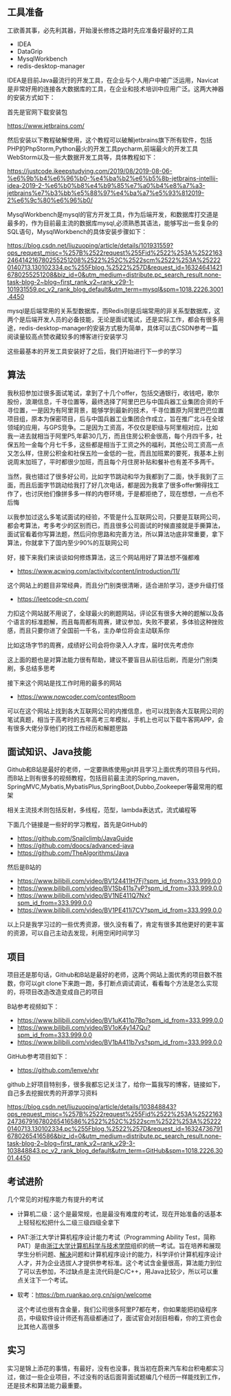 ##  工具准备

工欲善其事，必先利其器，开始漫长修炼之路时先应准备好最好的工具 

+ IDEA
+ DataGrip
+ MysqlWorkbench
+ redis-desktop-manager

IDEA是目前Java最流行的开发工具，在企业与个人用户中被广泛运用，Navicat是非常好用的连接各大数据库的工具，在企业和技术培训中应用广泛。这两大神器的安装方式如下：

首先是官网下载安装包

https://www.jetbrains.com/

然后安装以下教程破解使用，这个教程可以破解jetbrains旗下所有软件，包括PHP的PhpStorm,Python最火的开发工具pycharm,前端最火的开发工具WebStorm以及一些大数据开发工具等，具体教程如下：

https://justcode.ikeepstudying.com/2019/08/2019-08-06-%e6%9b%b4%e6%96%b0-%e4%ba%b2%e6%b5%8b-jetbrains-intellij-idea-2019-2-%e6%b0%b8%e4%b9%85%e7%a0%b4%e8%a7%a3-jetbrains%e7%b3%bb%e5%88%97%e4%ba%a7%e5%93%812019-2%e6%9c%80%e6%96%b0/

MysqlWorkbench是mysql的官方开发工具，作为后端开发，和数据库打交道是最多的，作为目前最主流的数据库mysql,必须熟悉其语法，能够写出一些复杂的SQL语句，MysqlWorkbench的具体安装步骤如下：

https://blog.csdn.net/liuzuoping/article/details/101931559?ops_request_misc=%257B%2522request%255Fid%2522%253A%2522163246414216780255251208%2522%252C%2522scm%2522%253A%252220140713.130102334.pc%255Fblog.%2522%257D&request_id=163246414216780255251208&biz_id=0&utm_medium=distribute.pc_search_result.none-task-blog-2~blog~first_rank_v2~rank_v29-1-101931559.pc_v2_rank_blog_default&utm_term=mysql&spm=1018.2226.3001.4450

mysql是后端常用的关系型数据库，而Redis则是后端常用的非关系型数据库，这两个是后端开发人员的必备技能，无论是面试笔试，还是实际工作，都会有很多用途，redis-desktop-manager的安装方式极为简单，具体可以去CSDN参考一篇阅读量较高点赞收藏较多的博客进行安装学习

这些最基本的开发工具安装好了之后，我们开始进行下一步的学习

## 算法

我秋招参加过很多面试笔试，拿到了十几个offer，包括交通银行，收钱吧，歌尔股份，浪潮信息，千寻位置等，最终选择了阿里巴巴与中国兵器工业集团合资的千寻位置，一是因为有阿里背景，能够学到最新的技术，千寻位置原为阿里巴巴位置项目组，原本为保密项目，后与中国兵器工业集团合作成立，旨在推广北斗在全球领域的应用，与GPS竞争。二是因为工资高，不仅仅是职级与阿里相对应，比如我一进去就相当于阿里P5,年薪30几万，而且住房公积金很高，每个月四千多，社保五险一金每个月七千多，这些都是相当于工资之外的福利，其他公司工资高一点又怎么样，住房公积金和社保五险一金低的一批，而且加班累的要死，我基本上别说周末加班了，平时都很少加班，而且每个月住房补贴和餐补也有差不多两千。

当然，我也错过了很多好公司，比如字节跳动和华为我都到了二面，快手我到了三面，而且后面字节跳动给我打了好几次电话，都是因为我拿了很多offer懒得找工作了，也讨厌他们像拼多多一样的内卷环境，于是都拒绝了，现在想想，一点也不后悔 

以我参加过这么多笔试面试的经验，不管是什么互联网公司，只要是互联网公司，都会考算法，考多考少的区别而已，而且很多公司面试的时候直接就是手撕算法，面试官看着你写算法题，然后问你思路和完善方法，所以算法功底非常重要，拿下算法，你就拿下了国内至少90%的互联网公司

好，接下来我们来谈谈如何修炼算法，这三个网站用好了算法想不强都难

+ https://www.acwing.com/activity/content/introduction/11/

这个网站上的题目非常经典，而且分门别类很清晰，适合进阶学习，逐步升级打怪

+ https://leetcode-cn.com/

力扣这个网站就不用说了，全球最火的刷题网站，评论区有很多大神的题解以及各个语言的标准题解，而且每周都有周赛，建议参加，失败不要紧，多体验这种挫败感，而且只要你进了全国前一千名，主办单位将会主动联系你

比如这场字节的周赛，成绩好公司会将你录入人才库，届时优先考虑你

这上面的题也是对算法能力很有帮助，建议不要盲目从前往后刷，而是分门别类刷，多总结多思考

接下来这个网站是找工作时用的最多的网站

+ https://www.nowcoder.com/contestRoom

可以在这个网站上找到各大互联网公司的内推信息，也可以找到各大互联网公司的笔试真题，相当于高考时的五年高考三年模拟，手机上也可以下载牛客网APP，会有很多大佬分享他们的找工作经历和解题思路

## 面试知识、Java技能

Github和B站是最好的老师，一定要熟练使用git并且学习上面优秀的项目与代码，而B站上则有很多的视频教程，包括目前最主流的Spring,maven，SpringMVC,Mybatis,MybatisPlus,SpringBoot,Dubbo,Zookeeper等最常用的框架

相关主流技术则包括反射，多线程，范型，lambda表达式，流式编程等

下面几个链接是一些好的学习教程，首先是GitHub的

+ https://github.com/Snailclimb/JavaGuide
+ https://github.com/doocs/advanced-java
+ https://github.com/TheAlgorithms/Java

然后是B站的

+ https://www.bilibili.com/video/BV124411H7Fj?spm_id_from=333.999.0.0
+ https://www.bilibili.com/video/BV1Sb411s7vP?spm_id_from=333.999.0.0
+ https://www.bilibili.com/video/BV1NE411Q7Nx?spm_id_from=333.999.0.0
+ https://www.bilibili.com/video/BV1PE411i7CV?spm_id_from=333.999.0.0

以上只是我学习过的一些优秀资源，很久没有看了，肯定有很多其他更好的更丰富的资源，可以自己主动去发现，利用空闲时间学习

## 项目

项目还是那句话，Github和B站是最好的老师，这两个网站上面优秀的项目数不胜数，你可以git clone下来跑一跑，多打断点调试调试，看看每个方法是怎么实现的，将项目改造改造变成自己的项目

B站参考视频如下：

+ https://www.bilibili.com/video/BV1uK411p7Bp?spm_id_from=333.999.0.0
+ https://www.bilibili.com/video/BV1oK4y147Qu?spm_id_from=333.999.0.0
+ https://www.bilibili.com/video/BV1bA411b7vs?spm_id_from=333.999.0.0

GitHub参考项目如下：

+ https://github.com/lenve/vhr

github上好项目特别多，很多我都忘记关注了，给你一篇我写的博客，链接如下，自己多去挖掘优秀的开源学习资料

https://blog.csdn.net/liuzuoping/article/details/103848843?ops_request_misc=%257B%2522request%255Fid%2522%253A%2522163247367916780265416586%2522%252C%2522scm%2522%253A%252220140713.130102334.pc%255Fblog.%2522%257D&request_id=163247367916780265416586&biz_id=0&utm_medium=distribute.pc_search_result.none-task-blog-2~blog~first_rank_v2~rank_v29-3-103848843.pc_v2_rank_blog_default&utm_term=GitHub&spm=1018.2226.3001.4450

## 考试进阶

几个常见的对程序能力有提升的考试

+ 计算机二级：这个是最常规，也是最没有难度的考试，现在开始准备的话基本上轻轻松松把什么二级三级四级全拿下
+ PAT:浙江大学计算机程序设计能力考试（Programming Ability Test，简称PAT）是由[浙江大学计算机科学与技术学院](https://baike.baidu.com/item/浙江大学计算机科学与技术学院/6480763)组织的统一考试。旨在培养和展现学生分析问题、[解决](https://baike.baidu.com/item/解决/32786)问题和计算机程序设计的能力，科学评价计算机程序设计人才，并为企业选拔人才提供参考标准。这个考试含金量很高，算法能力到位了可以去参加，不过缺点是主流代码是C/C++，用Java比较少，所以可以重点关注下一个考试。

+ 软考：https://bm.ruankao.org.cn/sign/welcome

  这个考试也很有含金量，我们公司很多阿里P7都在考，你如果能把初级程序员，中级软件设计师还有高级都通过了，面试官会对刮目相看，你的工资也会比其他人高很多

## 实习

实习是锦上添花的事情，有最好，没有也没事，我当初在蔚来汽车和台积电都实习过，做过一些企业项目，不过没有的话后面背面试题编几个经历一样能找到工作，还是技术和算法能力最重要。





